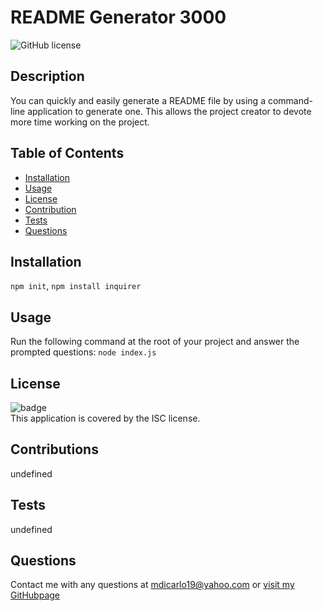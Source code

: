 
  # README Generator 3000
  ![GitHub license](https://img.shields.io/badge/license-ISC-blue.svg)

  ## Description
  You can quickly and easily generate a README file by using a command-line application to generate one. This allows the project creator to devote more time working on the project.

  ## Table of Contents
  * [Installation](#installation)
  * [Usage](#usage)
  * [License](#license)
  * [Contribution](#contribution)
  * [Tests](#test)
  * [Questions](#questions)

  ## Installation
  `npm init`, `npm install inquirer`

  ## Usage
  Run the following command at the root of your project and answer the prompted questions: `node index.js`

  ## License
  ![badge](https://img.shieldsio/badge/license-ISC-brightgreen)
  <br />
  This application is covered by the ISC license.
  
  ## Contributions
  undefined

  ## Tests
  undefined

  ## Questions
  Contact me with any questions at mdicarlo19@yahoo.com or [visit my GitHubpage](https://github.com/marikadicarlo)
